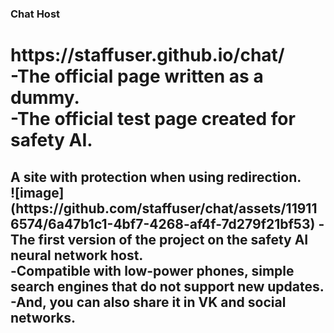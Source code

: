 ### Chat Host
<h1>https://staffuser.github.io/chat/<br>
-The official page written as a dummy.<br>
-The official test page created for safety AI.<br>
<h2>A site with protection when using redirection.<br>
![image](https://github.com/staffuser/chat/assets/119116574/6a47b1c1-4bf7-4268-af4f-7d279f21bf53)
-The first version of the project on the safety AI neural network host.<br>
-Сompatible with low-power phones, simple search engines that do not support new updates. <br>
-And, you can also share it in VK and social networks.<br>
